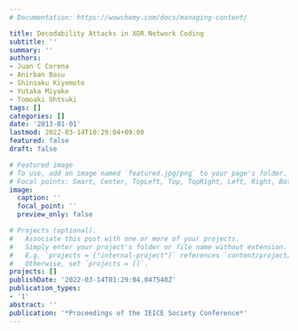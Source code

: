 ```yaml
---
# Documentation: https://wowchemy.com/docs/managing-content/

title: Decodability Attacks in XOR Network Coding
subtitle: ''
summary: ''
authors:
- Juan C Corena
- Anirban Basu
- Shinsaku Kiyomoto
- Yutaka Miyake
- Tomoaki Ohtsuki
tags: []
categories: []
date: '2013-01-01'
lastmod: 2022-03-14T10:29:04+09:00
featured: false
draft: false

# Featured image
# To use, add an image named `featured.jpg/png` to your page's folder.
# Focal points: Smart, Center, TopLeft, Top, TopRight, Left, Right, BottomLeft, Bottom, BottomRight.
image:
  caption: ''
  focal_point: ''
  preview_only: false

# Projects (optional).
#   Associate this post with one or more of your projects.
#   Simply enter your project's folder or file name without extension.
#   E.g. `projects = ["internal-project"]` references `content/project/deep-learning/index.md`.
#   Otherwise, set `projects = []`.
projects: []
publishDate: '2022-03-14T01:29:04.047540Z'
publication_types:
- '1'
abstract: ''
publication: '*Proceedings of the IEICE Society Conference*'
---
```

